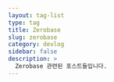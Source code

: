```yaml
---
layout: tag-list
type: tag
title: Zerobase
slug: zerobase
category: devlog
sidebar: false
description: >
  Zerobase 관련된 포스트들입니다.
---
```

